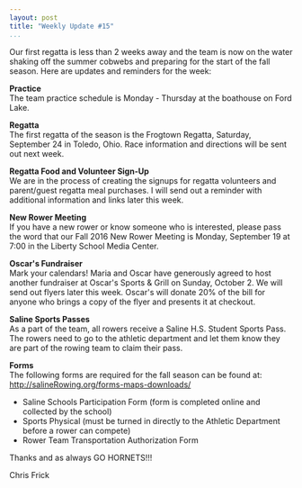 ```yaml
---
layout: post  
title: "Weekly Update #15"  
...
```


Our first regatta is less than 2 weeks away and the team is now on the
water shaking off the summer cobwebs and preparing for the start of the
fall season. Here are updates and reminders for the week:

**Practice**  
The team practice schedule is Monday - Thursday at the boathouse on Ford
Lake.

**Regatta**  
The first regatta of the season is the Frogtown Regatta, Saturday,
September 24 in Toledo, Ohio. Race information and directions will be
sent out next week.

**Regatta Food and Volunteer Sign-Up**  
We are in the process of creating the signups for regatta volunteers and
parent/guest regatta meal purchases. I will send out a reminder with
additional information and links later this week.

**New Rower Meeting**  
If you have a new rower or know someone who is interested, please pass
the word that our Fall 2016 New Rower Meeting is Monday, September 19 at
7:00 in the Liberty School Media Center.

**Oscar's Fundraiser**  
Mark your calendars! Maria and Oscar have generously agreed to host
another fundraiser at Oscar's Sports & Grill on Sunday, October 2. We
will send out flyers later this week. Oscar's will donate 20% of the
bill for anyone who brings a copy of the flyer and presents it at
checkout.

**Saline Sports Passes**  
As a part of the team, all rowers receive a Saline H.S. Student Sports
Pass. The rowers need to go to the athletic department and let them know
they are part of the rowing team to claim their pass.

**Forms**  
The following forms are required for the fall season can be found at:
<http://salineRowing.org/forms-maps-downloads/>

-   Saline Schools Participation Form (form is completed online and
    collected by the school)
-   Sports Physical (must be turned in directly to the Athletic
    Department before a rower can compete)
-   Rower Team Transportation Authorization Form

Thanks and as always GO HORNETS!!!

Chris Frick
